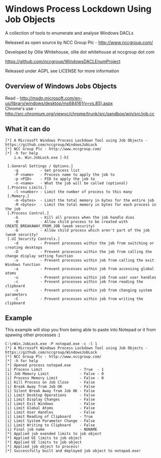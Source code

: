 Windows Process Lockdown Using Job Objects
======================

A collection of tools to enumerate and analyse Windows DACLs

Released as open source by NCC Group Plc - http://www.nccgroup.com/

Developed by Ollie Whitehouse, ollie dot whitehouse at nccgroup dot com

https://github.com/nccgroup/WindowsDACLEnumProject

Released under AGPL see LICENSE for more information

Overview of Windows Jobs Objects
-------------
Read - http://msdn.microsoft.com/en-us/library/windows/desktop/ms684161(v=vs.85).aspx<br>
Chrome's use - http://src.chromium.org/viewvc/chrome/trunk/src/sandbox/win/src/job.cc

What it can do
-------------
```
[*] A Microsoft Windows Process Lockdown Tool using Job Objects - https://github.com/nccgroup/WindowsJobLock
[*] NCC Group Plc - http://www.nccgroup.com/
[*] -h for help
    i.e. Win.JobLock.exe [-h]

 [.General Settings / Options.]
    -g          - Get process list
    -P <name>   - Process name to apply the job to
    -p <PID>    - PID to apply the job to
    -n <name>   - What the job will be called (optional)
 [.Process Limits.]
    -l <number> - Limit the number of process to this many
 [.Memory.]
    -m <bytes>  - Limit the total memory in bytes for the entire job
    -M <bytes>  - Limit the total memory in bytes for each process in the job
 [.Process Control.]
    -k          - Kill all process when the job handle dies
    -B          - Allow child process to be created with CREATE_BREAKAWAY_FROM_JOB (weak security)
    -b          - Allow child process which aren't part of the job (weak security)
 [.UI Security Controls.]
    -d          - Prevent processes within the job from switching or creating desktops
    -D          - Prevent processes within the job from calling the change display setting function
    -x          - Prevent processes within job from calling the exit Windows function
    -a          - Prevent processes within job from accessing global atoms
    -u          - Prevent processes within job from user user handles
    -c          - Prevent processes within job from reading the clipboard
    -s          - Prevent processes within job from changing system parameters
    -C          - Prevent processes within job from writing the clipboard
```

Example
-------------
This example will stop you from being able to paste into Notepad or it from spawing other processes :)
```
C:\>Win.JobLock.exe -P notepad.exe -c -l 1
[*] A Microsoft Windows Process Lockdown Tool using Job Objects - https://github.com/nccgroup/WindowsJobLock
[*] NCC Group Plc - http://www.nccgroup.com/
[*] -h for help
[*] Opened process notepad.exe
[i] Process Limit                 - True  - 1
[i] Job Memory Limit              - False - 0
[i] Process Memory Limit          - False - 0
[i] Kill Process on Job Close     - False
[i] Break Away from Job OK        - False
[i] Silent Break Away from Job OK - False
[i] Limit Desktop Operations      - False
[i] Limit Display Changes         - False
[i] Limit Exit Windows            - False
[i] Limit Global Atoms            - False
[i] Limit User Handles            - False
[i] Limit Reading of Clipboard    - True
[i] Limit System Parameter Change - False
[i] Limit Writing to Clipboard    - False
[i] Final job name                - NONAME
[*] Applied job exended limits to job object
[*] Applied UI limits to job object
[*] Applied UI limits to job object
[*] Applied job object to process!
[*] Successfully built and deployed job object to notepad.exe!
```

